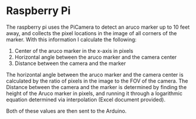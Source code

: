 # Raspberry Pi

The raspberry pi uses the PiCamera to detect an aruco marker up to 10 feet away, and collects the pixel locations in the image of all corners of the marker. With this information I calculate the following:
1. Center of the aruco marker in the x-axis in pixels
2. Horizontal angle between the aruco marker and the camera center
3. Distance between the camera and the marker

The horizontal angle between the aruco marker and the camera center is calculated by the ratio of pixels in the image to the FOV of the camera.
The Distance between the camera and the marker is determined by finding the height of the Aruco marker in pixels, and running it through a logarithmic equation determined via interpolation (Excel document provided).

Both of these values are then sent to the Arduino.
